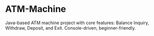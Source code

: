 # ATM-Machine
Java-based ATM machine project with core features: Balance Inquiry, Withdraw, Deposit, and Exit. Console-driven, beginner-friendly.
